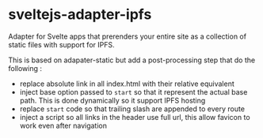 # sveltejs-adapter-ipfs

Adapter for Svelte apps that prerenders your entire site as a collection of static files with support for IPFS.

This is based on adapater-static but add a post-processing step that do the following :

- replace absolute link in all index.html with their relative equivalent 
- inject base option passed to `start` so that it represent the actual base path. This is done dynamically so it support IPFS hosting
- replace `start` code so that trailing slash are appended to every route
- inject a script so all links in the header use full url, this allow favicon to work even after navigation



